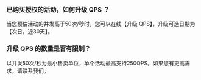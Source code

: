 
### 已购买授权的活动，如何升级 QPS ？
当您预估活动的并发高于50次/秒时，您可以在线【升级 QPS】，升级可选日期为 【次日，近30天】。

### 升级 QPS 的数量是否有限制？
以并发50次/秒为最小售卖单位，单个活动最高支持250QPS。如果您有更高需求，请联系我们。
